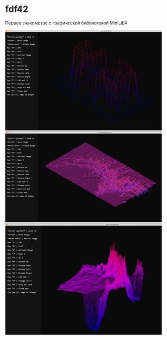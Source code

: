 # fdf42
Первое знакомство с графической библиотекой MiniLibX

![alt text](https://github.com/Kain2250/fdf42/blob/master/Screen%20Shot%202020-12-02%20at%202.47.02%20PM.png)
![alt text](https://github.com/Kain2250/fdf42/blob/master/Screen%20Shot%202020-12-02%20at%202.47.59%20PM.png)
![alt text](https://github.com/Kain2250/fdf42/blob/master/Screen%20Shot%202020-12-02%20at%202.49.14%20PM.png)
